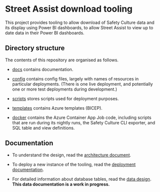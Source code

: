# Street Assist download tooling

This project provides tooling to allow download of Safety Culture data and its display using Power BI dashboards, to allow Street Assist to view up to date data in their Power BI dashboards.

## Directory structure

The contents of this repository are organised as follows.

- [docs](docs) contains documentation.

- [config](config) contains config files, largely with names of resources in particular deployments. (There is one live deployment, and potentially one or more test deployments during development.)

- [scripts](scripts) stores scripts used for deployment purposes.

- [templates](templates) contains Azure templates (BICEP).

- [docker](docker) contains the Azure Container App Job code, including scripts that are run during its nightly runs, the Safety Culture CLI exporter, and SQL table and view definitions.

## Documentation

- To understand the design, read the [architecture document](docs/architecture.md).

- To deploy a new instance of the tooling, read the [deployment documentation](docs/deploy.md).

- For detailed information about database tables, read the [data design](docs/data.md). **This data documentation is a work in progress.**

